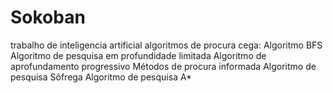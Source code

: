 # Sokoban
trabalho de inteligencia artificial  algoritmos de procura cega: Algoritmo BFS Algoritmo de pesquisa em profundidade limitada Algoritmo de aprofundamento progressivo  Métodos de procura informada Algoritmo de pesquisa Sôfrega Algoritmo de pesquisa A*
